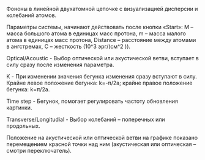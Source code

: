 Фононы в линейной двухатомной цепочке с визуализацией дисперсии и колебаний атомов.

Параметры системы, начинают действовать после кнопки «Start»:
M – масса большого атома в единицах масс протона,
m – масса малого атома в единицах масс протона,
Distance – расстояние между атомами в ангстремах,
С – жесткость (10^3  эрг/(см^2 )).

Optical/Acoustic - Выбор оптической или акустической ветви, вступает в силу сразу после изменения параметра.

K - При изменении значения бегунка изменения сразу вступают в силу. Крайне левое положение бегунка: k=-π/2a; крайне правое положение бегунка: k=π/2a.

Time step - Бегунок, помогает регулировать частоту обновления картинки.

Transverse/Longitudial - Выбор колебаний – поперечных или продольных. 

Положение на акустической или оптической ветви на графике показано перемещением красной точки над ним (акустическая или оптическая – смотри переключатель).
